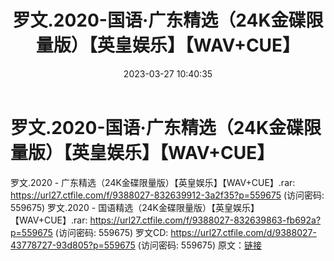 ﻿---
title: 罗文.2020-国语·广东精选（24K金碟限量版）【英皇娱乐】【WAV+CUE】
date: 2023-03-27 10:40:35
categories: WAV车载音乐、镜像
tags: 华语中文
---
# 罗文.2020-国语·广东精选（24K金碟限量版）【英皇娱乐】【WAV+CUE】

罗文.2020 -
广东精选（24K金碟限量版）【英皇娱乐】【WAV+CUE】.rar: https://url27.ctfile.com/f/9388027-832639912-3a2f35?p=559675
(访问密码: 559675)
罗文.2020 - 国语精选（24K金碟限量版）【英皇娱乐】【WAV+CUE】.rar: https://url27.ctfile.com/f/9388027-832639863-fb692a?p=559675
(访问密码: 559675)
罗文CD: https://url27.ctfile.com/d/9388027-43778727-93d805?p=559675
(访问密码: 559675)
原文：[链接](https://blog.sina.com.cn/s/blog_1647c7e7601031164.html)